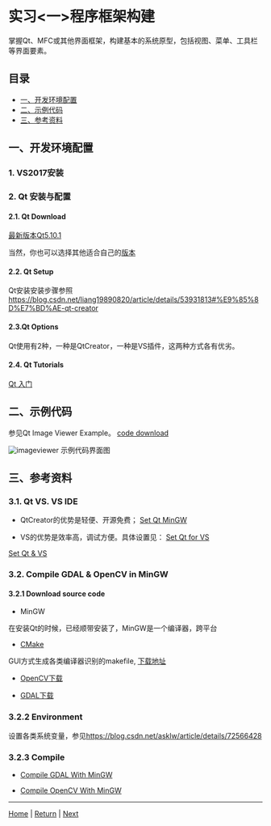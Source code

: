 # 实习<一>程序框架构建
掌握Qt、MFC或其他界面框架，构建基本的系统原型，包括视图、菜单、工具栏等界面要素。

## 目录
- [一、开发环境配置](#一开发环境配置)
- [二、示例代码](#二示例代码)
- [三、参考资料](#三参考资料)

## 一、开发环境配置
### 1. VS2017安装

### 2. Qt 安装与配置
#### 2.1. Qt Download
[最新版本Qt5.10.1](http://download.qt.io/archive/qt/5.10/5.10.1/qt-opensource-windows-x86-5.10.1.exe)

当然，你也可以选择其他适合自己的[版本](http://download.qt.io/archive/qt)

#### 2.2. Qt Setup
Qt安装安装步骤参照<https://blog.csdn.net/liang19890820/article/details/53931813#%E9%85%8D%E7%BD%AE-qt-creator>

#### 2.3.Qt Options
Qt使用有2种，一种是QtCreator，一种是VS插件，这两种方式各有优劣。

#### 2.4. Qt Tutorials
[Qt 入门](https://blog.csdn.net/Louis_815/article/details/54286544)

## 二、示例代码
参见Qt Image Viewer Example。
[code download](../src/imageviewer.rar)

![imageviewer](../pictures/imageviewer.png)
                                      示例代码界面图

## 三、参考资料
### 3.1. Qt VS. VS IDE
- QtCreator的优势是轻便、开源免费；
[Set Qt MinGW](https://blog.csdn.net/liang19890820/article/details/49894691)

- VS的优势是效率高，调试方便。具体设置见：
[Set Qt for VS](https://blog.csdn.net/liang19890820/article/details/49874033)

[Set Qt & VS](https://blog.csdn.net/pianzang5201/article/details/79721623)

### 3.2. Compile GDAL & OpenCV in MinGW
#### 3.2.1 Download source code
- MinGW

在安装Qt的时候，已经顺带安装了，MinGW是一个编译器，跨平台

- [CMake](www.cmake.org)

GUI方式生成各类编译器识别的makefile, [下载地址](https://cmake.org/files/v3.11/cmake-3.11.1-win64-x64.zip)

- [OpenCV下载](www.opencv.org)

- [GDAL下载](http://download.osgeo.org/gdal)

### 3.2.2 Environment

设置各类系统变量，参见<https://blog.csdn.net/asklw/article/details/72566428>

### 3.2.3 Compile

- [Compile GDAL With MinGW](http://trac.osgeo.org/gdal/wiki/BuildingWithMinGW)

- [Compile OpenCV With MinGW](https://blog.csdn.net/asklw/article/details/72566428)

---
[Home](https://wanghp119.github.io/RSIP/) | [Return](#目录)  | [Next](./D2_RasterIO.md)

